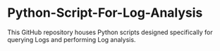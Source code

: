 # Python-Script-For-Log-Analysis
This GitHub repository houses Python scripts designed specifically for querying Logs and performing Log analysis.
